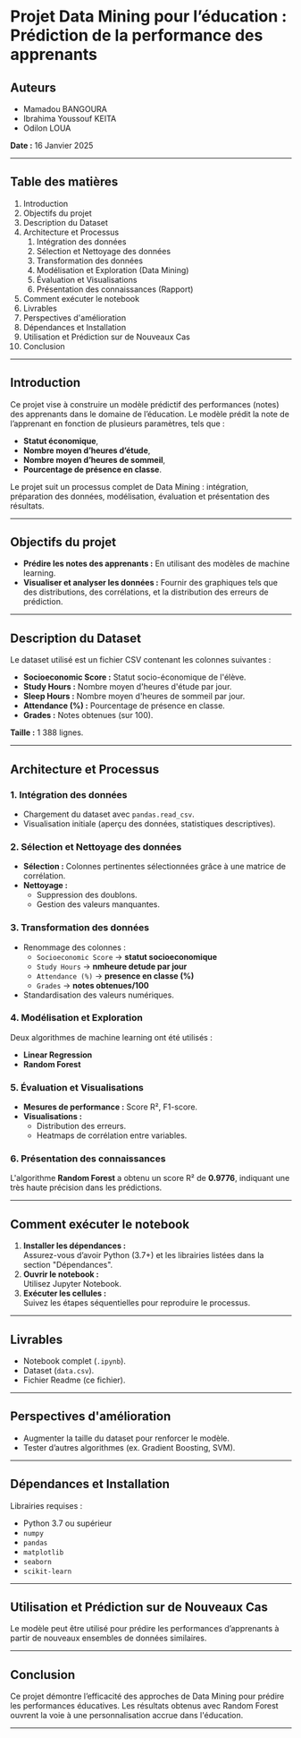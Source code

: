 
# Projet Data Mining pour l’éducation : Prédiction de la performance des apprenants

## Auteurs  
- Mamadou BANGOURA  
- Ibrahima Youssouf KEITA  
- Odilon LOUA  

**Date :** 16 Janvier 2025  

---

## Table des matières
1. Introduction  
2. Objectifs du projet  
3. Description du Dataset  
4. Architecture et Processus  
    1. Intégration des données  
    2. Sélection et Nettoyage des données  
    3. Transformation des données  
    4. Modélisation et Exploration (Data Mining)  
    5. Évaluation et Visualisations  
    6. Présentation des connaissances (Rapport)  
5. Comment exécuter le notebook  
6. Livrables  
7. Perspectives d'amélioration  
8. Dépendances et Installation  
9. Utilisation et Prédiction sur de Nouveaux Cas  
10. Conclusion  

---

## Introduction
Ce projet vise à construire un modèle prédictif des performances (notes) des apprenants dans le domaine de l’éducation. Le modèle prédit la note de l’apprenant en fonction de plusieurs paramètres, tels que :  
- **Statut économique**,  
- **Nombre moyen d’heures d’étude**,  
- **Nombre moyen d’heures de sommeil**,  
- **Pourcentage de présence en classe**.

Le projet suit un processus complet de Data Mining : intégration, préparation des données, modélisation, évaluation et présentation des résultats.

---

## Objectifs du projet
- **Prédire les notes des apprenants :** En utilisant des modèles de machine learning.
- **Visualiser et analyser les données :** Fournir des graphiques tels que des distributions, des corrélations, et la distribution des erreurs de prédiction.

---

## Description du Dataset
Le dataset utilisé est un fichier CSV contenant les colonnes suivantes :
- **Socioeconomic Score :** Statut socio-économique de l'élève.
- **Study Hours :** Nombre moyen d'heures d'étude par jour.
- **Sleep Hours :** Nombre moyen d'heures de sommeil par jour.
- **Attendance (%) :** Pourcentage de présence en classe.
- **Grades :** Notes obtenues (sur 100).

**Taille :** 1 388 lignes.

---

## Architecture et Processus
### 1. Intégration des données
- Chargement du dataset avec `pandas.read_csv`.  
- Visualisation initiale (aperçu des données, statistiques descriptives).  

### 2. Sélection et Nettoyage des données
- **Sélection :** Colonnes pertinentes sélectionnées grâce à une matrice de corrélation.  
- **Nettoyage :**  
  - Suppression des doublons.  
  - Gestion des valeurs manquantes.  

### 3. Transformation des données
- Renommage des colonnes :  
  - `Socioeconomic Score` → **statut socioeconomique**  
  - `Study Hours` → **nmheure detude par jour**  
  - `Attendance (%)` → **presence en classe (%)**  
  - `Grades` → **notes obtenues/100**  
- Standardisation des valeurs numériques.  

### 4. Modélisation et Exploration
Deux algorithmes de machine learning ont été utilisés :  
- **Linear Regression**  
- **Random Forest**  

### 5. Évaluation et Visualisations
- **Mesures de performance :** Score R², F1-score.  
- **Visualisations :**  
  - Distribution des erreurs.  
  - Heatmaps de corrélation entre variables.  

### 6. Présentation des connaissances
L'algorithme **Random Forest** a obtenu un score R² de **0.9776**, indiquant une très haute précision dans les prédictions.

---

## Comment exécuter le notebook
1. **Installer les dépendances :**  
   Assurez-vous d’avoir Python (3.7+) et les librairies listées dans la section "Dépendances".  
2. **Ouvrir le notebook :**  
   Utilisez Jupyter Notebook.  
3. **Exécuter les cellules :**  
   Suivez les étapes séquentielles pour reproduire le processus.

---

## Livrables
- Notebook complet (`.ipynb`).  
- Dataset (`data.csv`).  
- Fichier Readme (ce fichier).  

---

## Perspectives d'amélioration
- Augmenter la taille du dataset pour renforcer le modèle.  
- Tester d’autres algorithmes (ex. Gradient Boosting, SVM).  

---

## Dépendances et Installation
Librairies requises :  
- Python 3.7 ou supérieur  
- `numpy`  
- `pandas`  
- `matplotlib`  
- `seaborn`  
- `scikit-learn`  

---

## Utilisation et Prédiction sur de Nouveaux Cas
Le modèle peut être utilisé pour prédire les performances d’apprenants à partir de nouveaux ensembles de données similaires.

---

## Conclusion
Ce projet démontre l’efficacité des approches de Data Mining pour prédire les performances éducatives. Les résultats obtenus avec Random Forest ouvrent la voie à une personnalisation accrue dans l'éducation.

---
